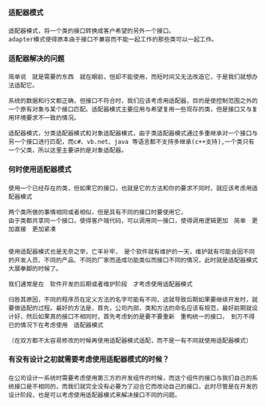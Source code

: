 #### 适配器模式

    适配器模式，将一个类的接口转换成客户希望的另外一个接口。
    adapter模式使得原本由于接口不兼容而不能一起工作的那些类可以一起工作。

#### 适配器解决的问题

    简单说　就是需要的东西　就在眼前，但却不能使用，而短时间又无法改造它，于是我们就想办法适配它。

    系统的数据和行文都正确，但接口不符合时，我们应该考虑用适配器，目的是使控制范围之外的一个原有对象与某个接口匹配。适配器模式主要应用与希望复用一些现存的类，但是接口又与复用环境要求不一致的情况。

    适配器模式，分类适配器模式和对象适配器模式，由于类适配器模式通过多重继承对一个接口与另一个接口进行匹配，而c#、vb.net、java 等语言都不支持多继承(c++支持),一个类只有一个父类，所以这里主要讲的是对象适配器。


#### 何时使用适配器模式

    使用一个已经存在的类，但如果它的接口，也就是它的方法和你的要求不同时，就应该考虑用适配器模式

    两个类所做的事情相同或者相似，但是具有不同的接口时要使用它，
    由于类都共享同一个接口，使得客户端代码，可以调用同一接口，使得调用逻辑更加　简单　更加直接　更加紧凑


    使用适配器模式也是无奈之举，亡羊补牢，　是个软件就有维护的一天，维护就有可能会因不同的开发人员、不同的产品、不同的厂家而造成功能类似而接口不同的情况，此时就是适配器模式大展拳脚的时候了。

    我们通常是在　软件开发的后期或者维护阶段　才考虑使用适配器模式

    归咎其原因，不同的程序员在定义方法的名字可能有不同，这就导致后期如果要继续开发时，就要做适配的过程。最好的方法是，首先，公司内部，类和方法的命名应该有规范，最好前期就设计好，然后如果真的接口不相同时，首先考虑到的是要不要重新　重构统一的接口，　到万不得已的情况下在考虑使用　适配器模式
    
    （在双方都不太容易修改的时候再使用适配器模式适配，而不是一有不同就使用适配器模式）

#### 有没有设计之初就需要考虑使用适配器模式的时候？

    在公司设计一系统时需要考虑使用第三方的开发组件的时候，而这个组件的接口与我们自己的系统接口是不相同的，而我们就完全没有必要为了迎合它而改动自己的接口，此时尽管是在开发的设计阶段，也是可以考虑使用适配器模式来解决接口不同的问题。


